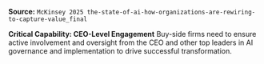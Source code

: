 **Source:** `McKinsey 2025 the-state-of-ai-how-organizations-are-rewiring-to-capture-value_final`

**Critical Capability: CEO-Level Engagement**
Buy-side firms need to ensure active involvement and oversight from the CEO and other top leaders in AI governance and implementation to drive successful transformation.
